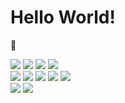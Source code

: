 # Hello World!

:wrench: <a name="tech"></a>

<div align="left">
  
  <img src="https://img.shields.io/badge/JAVA-007396?style=for-the-badge&logo=Java&logoColor=white"/>
  <img src="https://img.shields.io/badge/mysql-4479A1?style=for-the-badge&logo=mysql&logoColor=white" />
  <img src="https://img.shields.io/badge/Maven-C71A36?style=for-the-badge&logo=apachemaven&logoColor=white"/>
  <img src="https://img.shields.io/badge/Tomcat-F8DC75?style=for-the-badge&logo=apachetomcat&logoColor=white"/>
  </br>
  <img src="https://img.shields.io/badge/HTML5-E34F26?style=for-the-badge&logo=HTML5&logoColor=white"/>
  <img src="https://img.shields.io/badge/CSS-1572B6?style=for-the-badge&logo=CSS3&logoColor=white"/>
  <img src="https://img.shields.io/badge/JAVASCRIPT-F7DF1E?style=for-the-badge&logo=javascript&logoColor=white"/>
  <img src="https://img.shields.io/badge/JSON-000000?style=for-the-badge&logo=json&logoColor=white" />
  <img src="https://img.shields.io/badge/jsoup-0085F9?style=for-the-badge&logo=maildotru&logoColor=white" />
	</br>
  <img src="https://img.shields.io/badge/GitHub-181717?style=for-the-badge&logo=GitHub&logoColor=white" />
  <img src="https://img.shields.io/badge/FIGMA-F24E1E?style=for-the-badge&logo=figma&logoColor=white" />
</div> 


  

